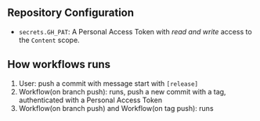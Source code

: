 ## Repository Configuration

- `secrets.GH_PAT`: A Personal Access Token with _read and write_ access to the `Content` scope.

## How workflows runs

1. User: push a commit with message start with `[release]`
2. Workflow(on branch push): runs, push a new commit with a tag, authenticated with a Personal Access Token
3. Workflow(on branch push) and Workflow(on tag push): runs
